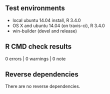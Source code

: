 
## Test environments

* local ubuntu 14.04 install, R 3.4.0
* OS X and ubuntu 14.04 (on travis-ci), R 3.4.0
* win-builder (devel and release)

## R CMD check results

0 errors | 0 warnings | 0 note

## Reverse dependencies

There are no reverse dependencies.
